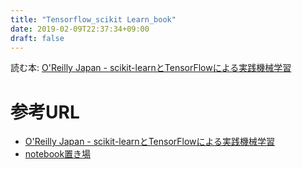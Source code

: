 ```yaml
---
title: "Tensorflow_scikit Learn_book"
date: 2019-02-09T22:37:34+09:00
draft: false
---
```


読む本: [O'Reilly Japan - scikit-learnとTensorFlowによる実践機械学習](https://www.oreilly.co.jp/books/9784873118345/)

# 参考URL
- [O'Reilly Japan - scikit-learnとTensorFlowによる実践機械学習](https://www.oreilly.co.jp/books/9784873118345/)
- [notebook置き場](https://github.com/mkusaka/tensorflow_tutorial)
